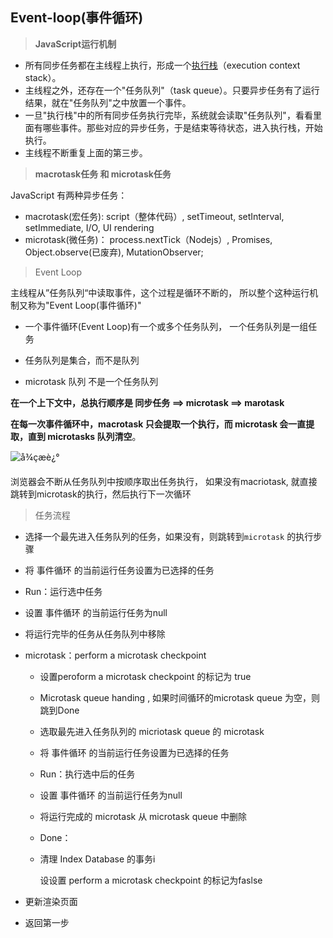 ## Event-loop(事件循环)

>**JavaScript运行机制**

- 所有同步任务都在主线程上执行，形成一个[执行栈](http://www.ruanyifeng.com/blog/2013/11/stack.html)（execution context stack）。
- 主线程之外，还存在一个"任务队列"（task queue）。只要异步任务有了运行结果，就在"任务队列"之中放置一个事件。
- 一旦"执行栈"中的所有同步任务执行完毕，系统就会读取"任务队列"，看看里面有哪些事件。那些对应的异步任务，于是结束等待状态，进入执行栈，开始执行。
- 主线程不断重复上面的第三步。



> **macrotask任务 和 microtask任务**

JavaScript 有两种异步任务：

- macrotask(宏任务): script（整体代码）, setTimeout, setInterval, setImmediate, I/O, UI rendering
- microtask(微任务)： process.nextTick（Nodejs）, Promises, Object.observe(已废弃), MutationObserver;



> Event Loop

主线程从”任务队列“中读取事件，这个过程是循环不断的， 所以整个这种运行机制又称为"Event Loop(事件循环)"

- 一个事件循环(Event Loop)有一个或多个任务队列， 一个任务队列是一组任务

- 任务队列是集合，而不是队列

- microtask 队列 不是一个任务队列



**在一个上下文中，总执行顺序是 同步任务 ==> microtask ==> marotask**

**在每一次事件循环中，macrotask 只会提取一个执行，而 microtask 会一直提取，直到 microtasks 队列清空**。

![å¾çæè¿°](https://segmentfault.com/img/bV6itK?w=810&h=414)

浏览器会不断从任务队列中按顺序取出任务执行， 如果没有macriotask, 就直接跳转到microtask的执行，然后执行下一次循环



> 任务流程

- 选择一个最先进入任务队列的任务，如果没有，则跳转到`microtask` 的执行步骤

- 将 事件循环 的当前运行任务设置为已选择的任务

- Run：运行选中任务

- 设置 事件循环 的当前运行任务为null

- 将运行完毕的任务从任务队列中移除

- microtask：perform a microtask checkpoint

  - 设置peroform a microtask checkpoint 的标记为 true

  - Microtask queue handing ,  如果时间循环的microtask queue 为空，则跳到Done

  - 选取最先进入任务队列的 micriotask queue 的 microtask

  - 将 事件循环 的当前运行任务设置为已选择的任务

  - Run：执行选中后的任务

  - 设置 事件循环 的当前运行任务为null

  - 将运行完成的 microtask 从 microtask queue 中删除

  - Done：

  - 清理 Index Database 的事务i

    设设置 perform a microtask checkpoint 的标记为faslse

- 更新渲染页面

- 返回第一步